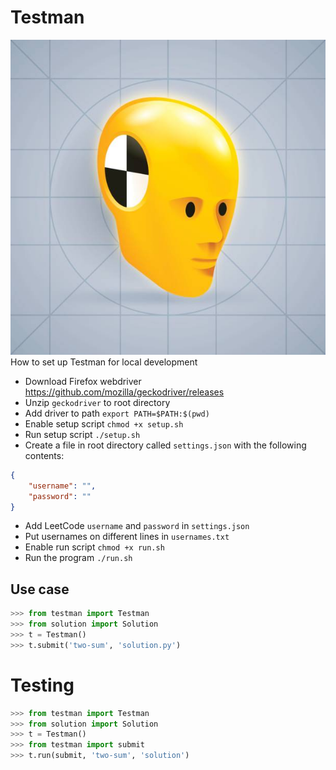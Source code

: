 # Testman
![plot](logo.jpeg)
How to set up Testman for local development
- Download Firefox webdriver https://github.com/mozilla/geckodriver/releases 
- Unzip `geckodriver` to root directory
- Add driver to path `export PATH=$PATH:$(pwd)`
- Enable setup script `chmod +x setup.sh`
- Run setup script `./setup.sh`
- Create a file in root directory called `settings.json` with the following contents:
```json
{
    "username": "",
    "password": ""
}
```
- Add LeetCode `username` and `password` in `settings.json`
- Put usernames on different lines in `usernames.txt`
- Enable run script `chmod +x run.sh`
- Run the program `./run.sh`

## Use case
```python
>>> from testman import Testman
>>> from solution import Solution
>>> t = Testman()
>>> t.submit('two-sum', 'solution.py')
```

# Testing
```python
>>> from testman import Testman
>>> from solution import Solution
>>> t = Testman()
>>> from testman import submit
>>> t.run(submit, 'two-sum', 'solution')
```